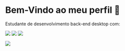 <h1>Bem-Vindo ao meu perfil 👋</h1>
<p>Estudante de desenvolvimento back-end desktop com:</p>

<img src="https://img.shields.io/badge/JavaScript-323330?style=for-the-badge&logo=javascript&logoColor=F7DF1E"></img>
<img src="https://img.shields.io/badge/C%23-239120?style=for-the-badge&logo=c-sharp&logoColor=white"></img>
<img src="https://img.shields.io/badge/Python-FFD43B?style=for-the-badge&logo=python&logoColor=darkgreen"></img>

<img src="https://github-readme-stats.vercel.app/api?username=anuraghazra&theme=dark&show_icons=true"></img>
